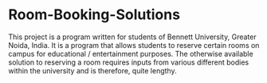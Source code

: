 # Room-Booking-Solutions
This project is a program written for students of Bennett University, Greater Noida, India. It is a program that allows students to reserve certain rooms on campus for educational / entertainment purposes. The otherwise available solution to reserving a room requires inputs from various different bodies within the university and is therefore, quite lengthy.
